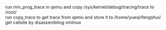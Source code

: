run min\_prog\_trace in qemu and copy /sys/kernel/debug/tracing/trace to /root/  
run copy\_trace to get trace from qemu and store it to /home/yueqi/fengshui/  
get callsite by disassembling vmlinux  
